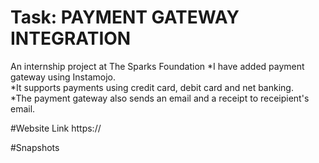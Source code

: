 # Task: PAYMENT GATEWAY INTEGRATION
An internship project at The Sparks Foundation
  *I have added payment gateway using Instamojo.<br>
  *It supports payments using credit card, debit card and net banking.<br>
  *The payment gateway also sends an email and a receipt to receipient's email.

#Website Link
  https://
  
#Snapshots
